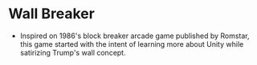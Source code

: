# Wall Breaker #

- Inspired on 1986's block breaker arcade game published by Romstar, this game started with the intent of learning more about Unity while satirizing Trump's wall concept. 
